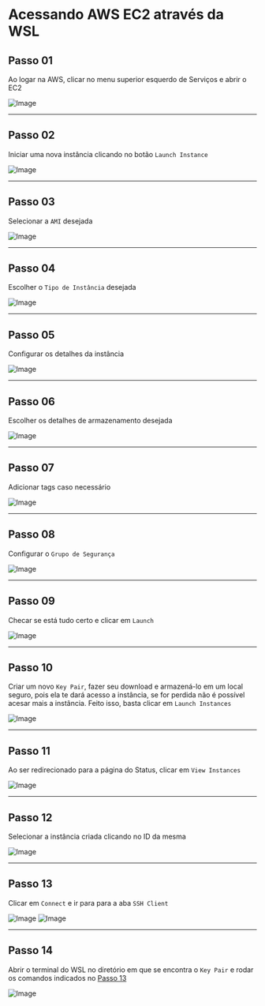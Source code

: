 # Acessando AWS EC2 através da WSL

## Passo 01
Ao logar na AWS, clicar no menu superior esquerdo de Serviços e abrir o EC2

![Image](Images/tela01.jpeg)

---

## Passo 02
Iniciar uma nova instância clicando no botão ``Launch Instance``

![Image](Images/tela02.jpeg)

---

## Passo 03
Selecionar a ``AMI`` desejada

![Image](Images/tela03.jpeg)

---

## Passo 04
Escolher o ``Tipo de Instância`` desejada

![Image](Images/tela04.jpeg)

---

## Passo 05
Configurar os detalhes da instância

![Image](Images/tela05.jpeg)

---

## Passo 06
Escolher os detalhes de armazenamento desejada

![Image](Images/tela06.jpeg)

---

## Passo 07
Adicionar tags caso necessário

![Image](Images/tela07.jpeg)

---

## Passo 08
Configurar o ``Grupo de Segurança``

![Image](Images/tela08.jpeg)

---

## Passo 09
Checar se está tudo certo e clicar em ``Launch``

![Image](Images/tela09.jpeg)

---

## Passo 10
Criar um novo ``Key Pair``, fazer seu download e armazená-lo em um local seguro, pois ela te dará acesso a instância, se for perdida não é possível acesar mais a instância. Feito isso, basta clicar em ``Launch Instances``

![Image](Images/tela10.jpeg)

---

## Passo 11
Ao ser redirecionado para a página do Status, clicar em ``View Instances``

![Image](Images/tela11.jpeg)

---

## Passo 12
Selecionar a instância criada clicando no ID da mesma

![Image](Images/tela12.jpeg)

---

## Passo 13
Clicar em ``Connect`` e ir para para a aba ``SSH Client``

![Image](Images/tela13.jpeg)
![Image](Images/tela14.jpeg)

---

## Passo 14
Abrir o terminal do WSL no diretório em que se encontra o ``Key Pair`` e rodar os comandos indicados no [Passo 13](##-Passo-13)

![Image](Images/tela15.jpeg)